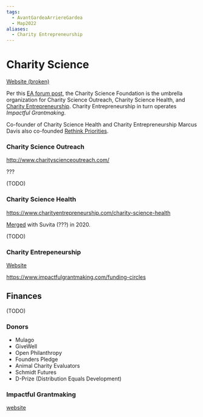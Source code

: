 ```yaml
---
tags:
  - AvantGardeaArriereGardea
  - Map2022
aliases:
  - Charity Entrepreneurship
---
```

# Charity Science

[Website (broken)](https://www.charityscience.com)

Per this [EA forum post](https://forum.effectivealtruism.org/topics/charity-entrepreneurship), the Charity Science Foundation is the umbrella organization for Charity Science Outreach, Charity Science Health, and [Charity Entrepreneurship](https://forum.effectivealtruism.org/topics/charity-entrepreneurship).  Charity Entrepreneurship in turn operates _Impactful Grantmaking_.

Co-founder of Charity Science Health and Charity Entrepreneurship Marcus Davis also co-founded [Rethink Priorities](../../Organizations/Rethink%20Priorities.md).

### Charity Science Outreach

http://www.charityscienceoutreach.com/

???

(TODO)

### Charity Science Health

https://www.charityentrepreneurship.com/charity-science-health

[Merged](https://www.suvita.org/our-story-so-far) with Suvita (???) in 2020.

(TODO)

### Charity Entrepeneurship

[Website](https://www.charityentrepreneurship.com/)

https://www.impactfulgrantmaking.com/funding-circles

## Finances

(TODO)
### Donors
- Mulago
- GiveWell
- Open Philanthropy
- Founders Pledge
- Animal Charity Evaluators
- Schmidt Futures
- D-Prize (Distribution Equals Development)

### Impactful Grantmaking

[website](https://www.impactfulgrantmaking.com/)
